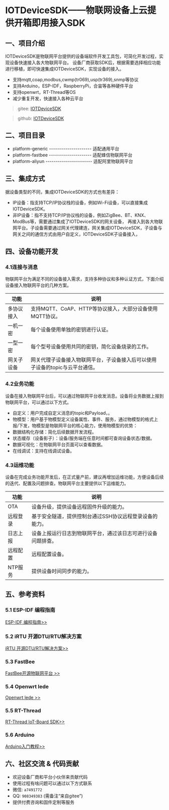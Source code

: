 # IOTDeviceSDK——物联网设备上云提供开箱即用接入SDK
## 一、项目介绍
IOTDeviceSDK是物联网平台提供的设备端软件开发工具包，可简化开发过程，实现设备快速接入各大物联网平台。
设备厂商获取SDK后，根据需要选择相应功能进行移植，即可快速集成IOTDeviceSDK，实现设备的接入。
- 支持mqtt,coap,modbus,cwmp(tr069),usp(tr369),snmp等协议 
- 支持Arduino，ESP-IDF，RaspberryPi，合宙等各种硬件平台 
- 支持openwrt，RT-Thread等OS
- 减少重复开发，快速接入各种云平台

> gitee: [IOTDeviceSDK](https://gitee.com/zhuangpengli/IOTDeviceSDK)

> github: [IOTDeviceSDK](https://github.com/zhuangpengLI/IOTDeviceSDK)

## 二、项目目录
* platform-generic ---------------------  适配通用平台
* platform-fastbee ---------------------  适配蜂信物联网平台
* platform-aliyun ----------------------- 适配阿里物联网平台

## 三、集成方式
据设备类型的不同，集成IOTDeviceSDK的方式也有差异：

- IP设备：指支持TCP/IP协议栈的设备，例如Wi-Fi设备，可以直接集成IOTDeviceSDK。
- 非IP设备：指不支持TCP/IP协议栈的设备，例如ZigBee、BT、KNX、ModBus等，需要通过集成了IOTDeviceSDK的网关设备，
再接入到各大物联网平台。子设备需要通过网关代理建连，网关集成IOTDeviceSDK，子设备与网关之间的通信方式由用户自定义，IOTDeviceSDK子设备接入，
## 四、设备功能开发
### 4.1连接与消息
  物联网平台为满足不同的设备接入需求，支持多种协议和多种认证方式，下面介绍设备接入物联网平台的几种方案。 

| 功能      | 说明                                                             |
|----------|-------------------------------------------------------------------|
| 多协议接入 | 支持MQTT、CoAP、HTTP等协议接入，大部分设备使用MQTT协议。               |
| 一机一密   | 每个设备使用单独的密钥进行认证。                                      |
| 一型一密   | 每个型号设备使用共同的密钥，简化设备烧录的工作。                          |
| 网关子设备 | 网关代理子设备接入物联网平台，子设备接入后可以使用子设备的topic与云平台通信。 |

### 4.2业务功能
设备在接入物联网平台后，可以通过物联网平台收发消息。设备将业务数据上报到物联网平台，可以通过以下方式。
- 自定义：用户完成自定义消息的topic和Payload，。
- 物模型：用户基于物模型定义设备属性、事件、服务，通过物模型的格式上报/下发，物模型是物联网平台的核心能力，使用物模型的优势：
- 数据结构化存储：简化后续数据开发流程。
- 状态缓存（设备影子）：设备/服务端在任意时间都可查询设备状态/数据。
- 数据可视化：在物联网平台页面可以查看数据。
- 在线调试：支持在线调试设备。
### 4.3运维功能
设备在完成业务功能开发后，在正式量产前，建议再增加运维功能，方便设备后续的迭代、配置及问题排查。物联网平台主要提供以下运维能力。

| 功能      | 说明                                                             |
|----------|-------------------------------------------------------------------|
| OTA | 设备升级，提供设备远程固件升级的能力。               |
| 远程登录   | 基于安全隧道，提供控制台通过SSH协议远程登录设备的能力。                                      |
| 日志上报   | 设备上报运行日志到物联网平台，通过该日志可进行设备问题排查。                          |
| 远程配置 | 远程配置设备。 |
| NTP服务 | 提供设备时间同步的能力。 |

## 五、参考资料

### 5.1 ESP-IDF 编程指南
[ESP-IDF 编程指南>>](https://docs.espressif.com/projects/esp-idf/zh_CN/latest/esp32/index.html)

### 5.2 iRTU 开源DTU/RTU解决方案
[iRTU 开源DTU/RTU解决方案>>](https://wiki.openluat.com/doc/luatGuide/)

### 5.3 FastBee
[FastBee开源物联网平台 >>](https://gitee.com/kerwincui/wumei-smart)

### 5.4 Openwrt lede
[Openwrt lede >>](https://github.com/coolsnowwolf/lede.git)

### 5.5 RT-Thread
[RT-Thread IoT-Board SDK>>](https://gitee.com/Armink/IoT_Board)

### 5.6 Arduino
[Arduino入门教程>>](https://arduino.me/s/arduino-getting-started)

## 六、社区交流 & 代码贡献
- 欢迎设备厂商和平台小伙伴来贡献代码
- 使用过程有啥问题可以通过以下方式联系
- 微信: `a7491772`
- QQ: `908349383` (需备注“来自gitee”)
- 提供付费咨询和固件定制等服务